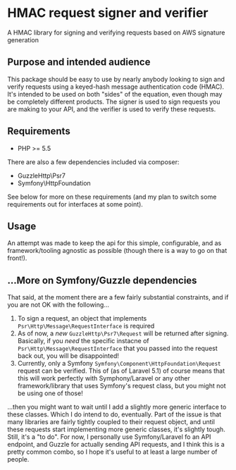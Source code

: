 # HMAC request signer and verifier
A HMAC library for signing and verifying requests based on AWS signature generation

## Purpose and intended audience

This package should be easy to use by nearly anybody looking to sign and verify requests using a keyed-hash message authentication code (HMAC). It's intended to be used on both "sides" of the equation, even though may be completely different products. The signer is used to sign requests you are making to your API, and the verifier is used to verify these requests.

## Requirements

* PHP >= 5.5

There are also a few dependencies included via composer:

* GuzzleHttp\Psr7
* Symfony\HttpFoundation

See below for more on these requirements (and my plan to switch some requirements out for interfaces at some point).

## Usage

An attempt was made to keep the api for this simple, configurable, and as framework/tooling agnostic as possible (though there is a way to go on that front!).





## ...More on Symfony/Guzzle dependencies

That said, at the moment there are a few fairly substantial constraints, and if you are not OK with the following...

1. To sign a request, an object that implements `Psr\Http\Message\RequestInterface` is required
2. As of now, a *new* `GuzzleHttp\Psr7\Request` will be returned after signing. Basically, if you *need* the specific instacne of `Psr\Http\Message\RequestInterface` that you passed into the request back out, you will be disappointed!
3. Currently, only a Symfony `Symfony\Component\HttpFoundation\Request` request can be verified. This of (as of Laravel 5.1) of course means that this will work perfectly with Symphony/Laravel or any other framework/library that uses Symfony's request class, but you might not be using one of those!

...then you might want to wait until I add a slightly more generic interface to these classes. Which I do intend to do, eventually. Part of the issue is that many libraries are fairly tightly coupled to their request object, and until these requests start implementing more generic classes, it's slightly tough. Still, it's a "to do". For now, I personally use Symfony/Laravel fo an API endpoint, and Guzzle for actually sending API requests, and I think this is a pretty common combo, so I hope it's useful to at least a large number of people.
 
 

